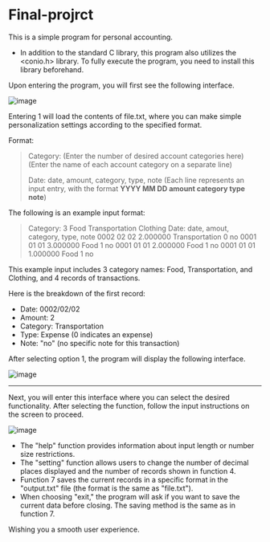 # Final-projrct
This is a simple program for personal accounting.


* In addition to the standard C library, this program also utilizes the <conio.h> library. To fully execute the program, you need to install this library beforehand.

Upon entering the program, you will first see the following interface.

![image](https://github.com/910605jeremy/Final-projrct/assets/132763427/307e6f1f-9a4a-4905-ab30-5262df1df63f)

Entering 1 will load the contents of file.txt, where you can make simple personalization settings according to the specified format.


Format:
> Category:
> (Enter the number of desired account categories here)
> (Enter the name of each account category on a separate line)
> 
> Date: date, amount, category, type, note
> (Each line represents an input entry, with the format **YYYY MM DD amount category type note**)

The following is an example input format:
> Category:
> 3
> Food
> Transportation
> Clothing
> Date: date, amout, category, type, note
> 0002 02 02 2.000000 Transportation 0 no
> 0001 01 01 3.000000 Food 1 no
> 0001 01 01 2.000000 Food 1 no
> 0001 01 01 1.000000 Food 1 no


This example input includes 3 category names: Food, Transportation, and Clothing, and 4 records of transactions.

Here is the breakdown of the first record:

* Date: 0002/02/02
* Amount: 2
* Category: Transportation
* Type: Expense (0 indicates an expense)
* Note: "no" (no specific note for this transaction)

After selecting option 1, the program will display the following interface.

![image](https://github.com/910605jeremy/Final-projrct/assets/132763427/c01b9478-849b-4f1b-bb89-66876840f30a)



---

Next, you will enter this interface where you can select the desired functionality. After selecting the function, follow the input instructions on the screen to proceed.

![image](https://github.com/910605jeremy/Final-projrct/assets/132763427/7c4fd989-1c5d-4078-92bd-609b076e7351)

* The "help" function provides information about input length or number size restrictions.
* The "setting" function allows users to change the number of decimal places displayed and the number of records shown in function 4.
* Function 7 saves the current records in a specific format in the "output.txt" file (the format is the same as "file.txt").
* When choosing "exit," the program will ask if you want to save the current data before closing. The saving method is the same as in function 7.


Wishing you a smooth user experience.
